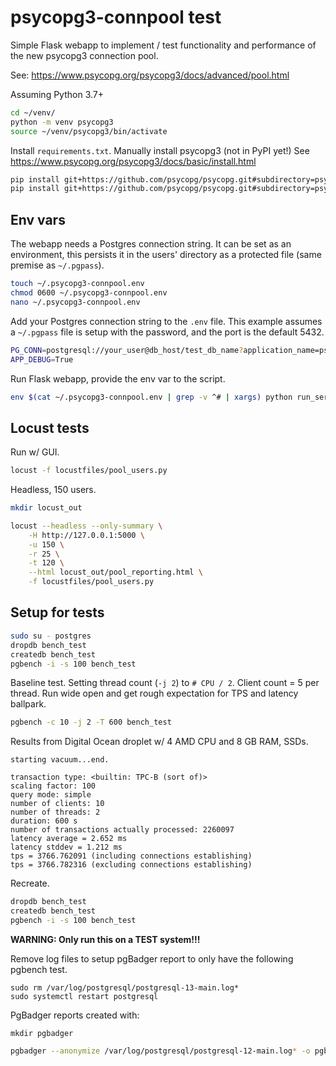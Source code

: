 # psycopg3-connpool test

Simple Flask webapp to implement / test functionality and performance of
the new psycopg3 connection pool.

See: https://www.psycopg.org/psycopg3/docs/advanced/pool.html

Assuming Python 3.7+

```bash
cd ~/venv/
python -m venv psycopg3
source ~/venv/psycopg3/bin/activate
```


Install `requirements.txt`.  Manually install psycopg3 (not in PyPI yet!)
See https://www.psycopg.org/psycopg3/docs/basic/install.html

```bash
pip install git+https://github.com/psycopg/psycopg.git#subdirectory=psycopg
pip install git+https://github.com/psycopg/psycopg.git#subdirectory=psycopg_pool
```

## Env vars

The webapp needs a Postgres connection string.  It can be set as an environment,
this persists it in the users' directory as a protected file (same premise as
`~/.pgpass`).


```bash
touch ~/.psycopg3-connpool.env
chmod 0600 ~/.psycopg3-connpool.env
nano ~/.psycopg3-connpool.env
```

Add your Postgres connection string to the ``.env`` file.  This example assumes a
`~/.pgpass` file is setup with the password, and the port is the default 5432.

```bash
PG_CONN=postgresql://your_user@db_host/test_db_name?application_name=psycopg3-connpool-webapp
APP_DEBUG=True
```

Run Flask webapp, provide the env var to the script.

```bash
env $(cat ~/.psycopg3-connpool.env | grep -v ^# | xargs) python run_server.py
```


## Locust tests

Run w/ GUI.

```bash
locust -f locustfiles/pool_users.py
```


Headless, 150 users.

```bash
mkdir locust_out

locust --headless --only-summary \
    -H http://127.0.0.1:5000 \
    -u 150 \
    -r 25 \
    -t 120 \
    --html locust_out/pool_reporting.html \
    -f locustfiles/pool_users.py
```



## Setup for tests

```bash
sudo su - postgres
dropdb bench_test
createdb bench_test
pgbench -i -s 100 bench_test
```


Baseline test.  Setting thread count (`-j 2`) to `# CPU / 2`.  Client count = 5 per thread.
Run wide open and get rough expectation for TPS and latency ballpark.

```bash
pgbench -c 10 -j 2 -T 600 bench_test
```

Results from Digital Ocean droplet w/ 4 AMD CPU and 8 GB RAM, SSDs.

```
starting vacuum...end.

transaction type: <builtin: TPC-B (sort of)>
scaling factor: 100
query mode: simple
number of clients: 10
number of threads: 2
duration: 600 s
number of transactions actually processed: 2260097
latency average = 2.652 ms
latency stddev = 1.212 ms
tps = 3766.762091 (including connections establishing)
tps = 3766.782316 (excluding connections establishing)
```


Recreate.

```bash
dropdb bench_test
createdb bench_test
pgbench -i -s 100 bench_test
```

**WARNING:  Only run this on a TEST system!!!**

Remove log files to setup pgBadger report to only have the following pgbench test.

```
sudo rm /var/log/postgresql/postgresql-13-main.log*
sudo systemctl restart postgresql
```


PgBadger reports created with:


```
mkdir pgbadger
```

```bash
pgbadger --anonymize /var/log/postgresql/postgresql-12-main.log* -o pgbadger/test_name.html
```


